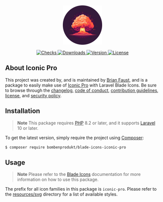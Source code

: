 <p align="center">
    <a href="https://bombenprodukt.com" target="_blank">
        <img src="https://raw.githubusercontent.com/BombenProdukt/assets/main/logo-text.svg" width="128" alt="BombenProdukt Logo" />
    </a>
</p>

<p align="center">
    <a href="https://github.com/faustbrian/blade-icons-iconic-pro/actions">
        <img src="https://badge.sh/github/check-runs/BombenProdukt/blade-icons-iconic-pro" alt="Checks" />
    </a>
    <a href="https://packagist.org/packages/bombenprodukt/blade-icons-iconic-pro">
        <img src="https://badge.sh/packagist/downloads/BombenProdukt/blade-icons-iconic-pro" alt="Downloads" />
    </a>
    <a href="https://packagist.org/packages/bombenprodukt/blade-icons-iconic-pro">
        <img src="https://badge.sh/packagist/version/BombenProdukt/blade-icons-iconic-pro" alt="Version" />
    </a>
    <a href="https://packagist.org/packages/bombenprodukt/blade-icons-iconic-pro">
        <img src="https://badge.sh/packagist/license/BombenProdukt/blade-icons-iconic-pro" alt="License" />
    </a>
</p>

## About Iconic Pro

This project was created by, and is maintained by [Brian Faust](https://github.com/faustbrian), and is a package to easily make use of [Iconic Pro](https://iconic.app/) with Laravel Blade Icons. Be sure to browse through the [changelog](CHANGELOG.md), [code of conduct](.github/CODE_OF_CONDUCT.md), [contribution guidelines](.github/CONTRIBUTING.md), [license](LICENSE), and [security policy](.github/SECURITY.md).

## Installation

> **Note**
> This package requires [PHP](https://www.php.net/) 8.2 or later, and it supports [Laravel](https://laravel.com/) 10 or later.

To get the latest version, simply require the project using [Composer](https://getcomposer.org/):

```bash
$ composer require bombenprodukt/blade-icons-iconic-pro
```

## Usage

> **Note**
> Please refer to the [Blade Icons](https://github.com/faustbrian/blade-icons) documentation for more information on how to use this package.

The prefix for all icon families in this package is `iconic-pro`. Please refer to the [resources/svg](/resources/svg) directory for a list of available styles.
